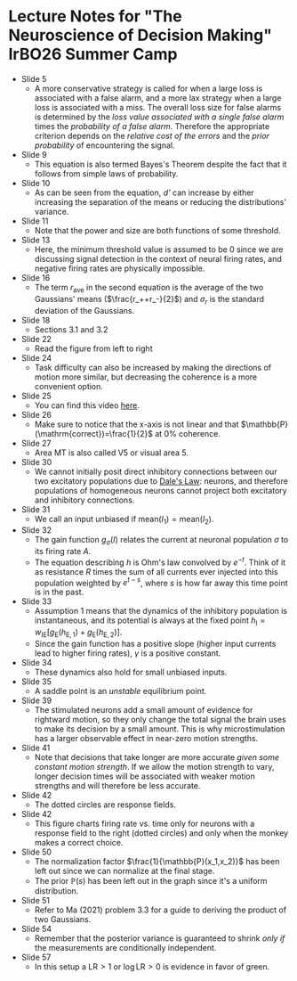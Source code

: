 # Lecture Notes for "The Neuroscience of Decision Making" IrBO26 Summer Camp

- Slide 5
  - A more conservative strategy is called for when a large loss is associated with a false alarm, and a more lax strategy when a large loss is associated with a miss. The overall loss size for false alarms is determined by the *loss value associated with a single false alarm* times the *probability of a false alarm*. Therefore the appropriate criterion depends on the *relative cost of the errors* and the *prior probability* of encountering the signal.
- Slide 9
  - This equation is also termed Bayes's Theorem despite the fact that it follows from simple laws of probability.
- Slide 10
  - As can be seen from the equation, *d'* can increase by either increasing the separation of the means or reducing the distributions' variance.
- Slide 11
  - Note that the power and size are both functions of some threshold.
- Slide 13
  - Here, the minimum threshold value is assumed to be 0 since we are discussing signal detection in the context of neural firing rates, and negative firing rates are physically impossible.
- Slide 16
  - The term $r_{\mathrm{ave}}$ in the second equation is the average of the two Gaussians' means ($\frac{r_++r_-}{2}$) and $\sigma_r$ is the standard deviation of the Gaussians.
- Slide 18
  - Sections 3.1 and 3.2
- Slide 22
  - Read the figure from left to right
- Slide 24
  - Task difficulty can also be increased by making the directions of motion more similar, but decreasing the coherence is a more convenient option.
- Slide 25
  - You can find this video [here](https://www.youtube.com/watch?v=oDxcyTn-0os).
- Slide 26
  - Make sure to notice that the x-axis is not linear and that $\mathbb{P}(\mathrm{correct})=\frac{1}{2}$ at 0% coherence.
- Slide 27
  - Area MT is also called V5 or visual area 5.
- Slide 30
  - We cannot initially posit direct inhibitory connections between our two excitatory populations due to [Dale's Law](https://en.wikipedia.org/wiki/Dale%27s_principle): neurons, and therefore populations of homogeneous neurons cannot project both excitatory and inhibitory connections.
- Slide 31
  - We call an input unbiased if $\mathrm{mean}(I_1)=\mathrm{mean}(I_2)$.
- Slide 32
  - The gain function $g_\sigma(I)$ relates the current at neuronal population $\sigma$ to its firing rate $A$.
  - The equation describing $h$ is Ohm's law convolved by $e^{-t}$. Think of it as resistance $R$ times the sum of all currents ever injected into this population weighted by $e^{t-s}$, where $s$ is how far away this time point is in the past.
- Slide 33
  - Assumption 1 means that the dynamics of the inhibitory population is instantaneous, and its potential is always at the fixed point $h_\mathrm{I}=w_\mathrm{IE}\big[g_\mathrm{E}(h_{\mathrm{E,1}})+g_\mathrm{E}(h_{\mathrm{E,2}})\big]$.
  - Since the gain function has a positive slope (higher input currents lead to higher firing rates), $\gamma$ is a positive constant.
- Slide 34
  - These dynamics also hold for small unbiased inputs.
- Slide 35
  - A saddle point is an *unstable* equilibrium point.
- Slide 39
  - The stimulated neurons add a small amount of evidence for rightward motion, so they only change the total signal the brain uses to make its decision by a small amount. This is why microstimulation has a larger observable effect in near-zero motion strengths.
- Slide 41
  - Note that decisions that take longer are more accurate *given some constant motion strength*. If we allow the motion strength to vary, longer decision times will be associated with weaker motion strengths and will therefore be less accurate.
- Slide 42
  - The dotted circles are response fields.
- Slide 42
  - This figure charts firing rate vs. time only for neurons with a response field to the right (dotted circles) and only when the monkey makes a correct choice.
- Slide 50
  - The normalization factor $\frac{1}{\mathbb{P}(x_1,x_2)}$ has been left out since we can normalize at the final stage.
  - The prior $\mathbb{P}(s)$ has been left out in the graph since it's a uniform distribution.
- Slide 51
  - Refer to Ma (2021) problem 3.3 for a guide to deriving the product of two Gaussians.
- Slide 54
  - Remember that the posterior variance is guaranteed to shrink *only if* the measurements are conditionally independent.
- Slide 57
  - In this setup a $\mathrm{LR}>1$ or $\log\mathrm{LR}>0$ is evidence in favor of green.
